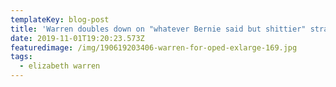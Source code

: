 ```yaml
---
templateKey: blog-post
title: 'Warren doubles down on "whatever Bernie said but shittier" strategy '
date: 2019-11-01T19:20:23.573Z
featuredimage: /img/190619203406-warren-for-oped-exlarge-169.jpg
tags:
  - elizabeth warren
---
```


